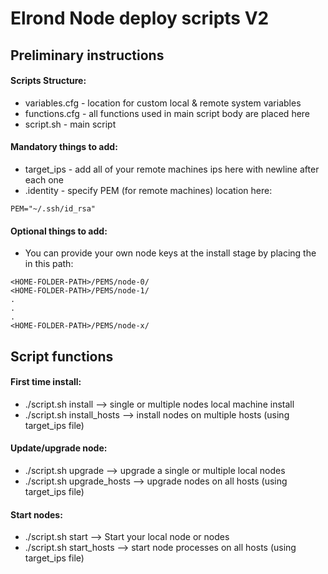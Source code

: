 # Elrond Node deploy scripts V2

## Preliminary instructions

#### Scripts Structure:
- variables.cfg - location for custom local & remote system variables 
- functions.cfg - all functions used in main script body are placed here
- script.sh - main script

#### Mandatory things to add:
- target_ips - add all of your remote machines ips here with newline after each one
- .identity - specify PEM (for remote machines) location here:
```
PEM="~/.ssh/id_rsa"
```

#### Optional things to add:
- You can provide your own node keys at the install stage by placing the in this path:
```
<HOME-FOLDER-PATH>/PEMS/node-0/
<HOME-FOLDER-PATH>/PEMS/node-1/
.
.
.
<HOME-FOLDER-PATH>/PEMS/node-x/
```

## Script functions

#### First time install:
 - ./script.sh install --> single or multiple nodes local machine install
 - ./script.sh install_hosts --> install nodes on multiple hosts (using target_ips file)

#### Update/upgrade node:
 - ./script.sh upgrade --> upgrade a single or multiple local nodes 
 - ./script.sh upgrade_hosts --> upgrade nodes on all hosts (using target_ips file)

#### Start nodes:
 - ./script.sh start --> Start your local node or nodes
 - ./script.sh start_hosts --> start node processes on all hosts (using target_ips file)

